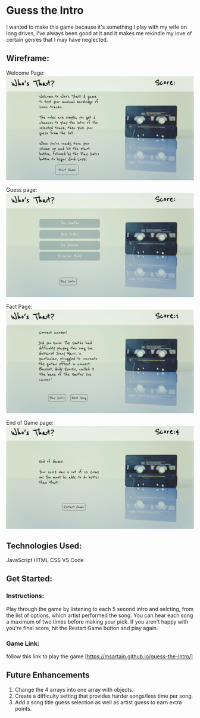 # Guess the Intro

I wanted to make this game because it's something I play with my wife on long drives, I've always been good at it and it makes me rekindle my love of certain genres that I may have neglected.

## Wireframe:

Welcome Page:
![welcome page](assests/Images/Guess_the_Intro-Welcome_screen.png)

Guess page:
![Guess page](assests/Images/Guess_The_Intro-Guess_Screen.png)

Fact Page:
![Fact page](assests/Images/Guess_The_Intro-Fact_screen.png)

End of Game page:
![End of game page](assests/Images/Guess_The_Intro-End_Game_page.png)


## Technologies Used: 
JavaScript
HTML
CSS
VS Code

## Get Started:

### Instructions: 
Play through the game by listening to each 5 second intro and selcting, from the list of options, which artist performed the song. You can hear each song a maximum of two times before making your pick. If you aren't happy with you're final score, hit the Restart Game button and play again.

### Game Link:

follow this link to play the game [https://msartain.github.io/guess-the-intro/]

## Future Enhancements


1. Change the 4 arrays into one array with objects.
2. Create a difficulty setting that provides harder songs/less time per song.
3. Add a song title guess selection as well as artist guess to earn extra points.

